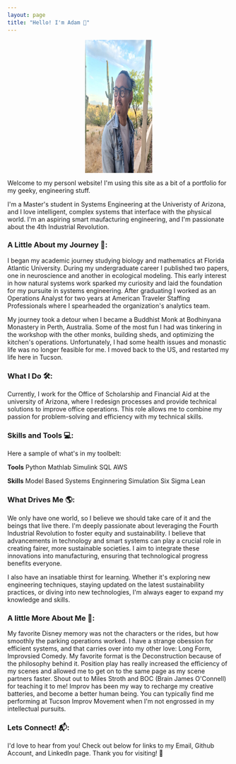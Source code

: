 ```yaml
---
layout: page
title: "Hello! I'm Adam 👋"
---
```

<img 
     style="display: block; 
           margin-left: auto;
           margin-right: auto;
           width: 30%;"
     src="./assets/images/website_photo.jpg" 
     width="300" 
     height="300" 
  />

Welcome to my personl website! I'm using this site as a bit of a portfolio for my geeky, engineering stuff.

I'm a Master's student in Systems Engineering at the Univeristy of Arizona, and I love intelligent, complex systems that interface with the physical world. I'm an aspiring smart maufacturing engineering, and I'm passionate about the 4th Industrial Revolution.

### A Little About my Journey 🚀:
I began my academic journey studying biology and mathematics at Florida Atlantic University. During my undergraduate career I published two papers, one in neuroscience and another in ecological modeling. This early interest in how natural systems work sparked my curiosity and laid the foundation for my pursuite in systems engineering. After graduating I worked as an Operations Analyst for two years at American Traveler Staffing Professionals where I spearheaded the organization's analytics team. 

My journey took a detour when I became a Buddhist Monk at Bodhinyana Monastery in Perth, Australia. Some of the most fun I had was tinkering in the workshop with the other monks, building sheds, and optimizing the kitchen's operations. Unfortunately, I had some health issues and monastic life was no longer feasible for me. I moved back to the US, and restarted my life here in Tucson. 

### What I Do 🛠️:
Currently, I work for the Office of Scholarship and Financial Aid at the university of Arizona, where I redesign processes and provide technical solutions to improve office operations. This role allows me to combine my passion for problem-solving and efficiency with my technical skills.

### Skills and Tools 💻:
Here a sample of what's in my toolbelt:

**Tools**
Python
Mathlab
Simulink
SQL
AWS

**Skills**
Model Based Systems Enginnering
Simulation
Six Sigma
Lean

### What Drives Me 🌎:
We only have one world, so I believe we should take care of it and the beings that live there. I'm deeply passionate about leveraging the Fourth Industrial Revolution to foster equity and sustainability. I believe that advancements in technology and smart systems can play a crucial role in creating fairer, more sustainable societies. I aim to integrate these innovations into manufacturing, ensuring that technological progress benefits everyone.

I also have an insatiable thirst for learning. Whether it's exploring new engineering techniques, staying updated on the latest sustainability practices, or diving into new technologies, I'm always eager to expand my knowledge and skills.

### A little More About Me 🎨:
My favorite Disney memory was not the characters or the rides, but how smoothly the parking operations worked. I have a strange obession for efficient systems, and that carries over into my other love: Long Form, Improvsied Comedy. My favorite format is the Deconstruction because of the philosophy behind it. Position play has really increased the efficiency of my scenes and allowed me to get on to the same page as my scene partners faster. Shout out to Miles Stroth and BOC (Brain James O'Connell) for teaching it to me! Improv has been my way to recharge my creative batteries, and become a better human being. You can typically find me performing at Tucson Improv Movement when I'm not engrossed in my intellectual pursuits.

### Lets Connect! 📬:
I'd love to hear from you! Check out below for links to my Email, Github Account, and LinkedIn page. Thank you for visiting! 👋
  
